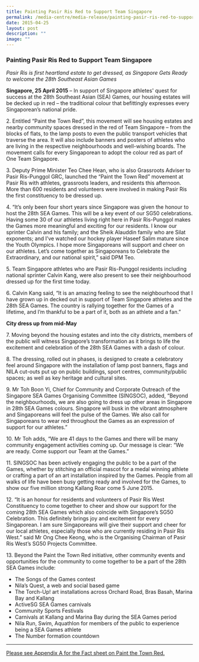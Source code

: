 ```yaml
---
title: Painting Pasir Ris Red to Support Team Singapore
permalink: /media-centre/media-release/painting-pasir-ris-red-to-support-team-singapore/
date: 2015-04-25
layout: post
description: ""
image: ""
---
```

### **Painting Pasir Ris Red to Support Team Singapore**
_Pasir Ris is first heartland estate to get dressed, as Singapore Gets Ready to welcome the 28th Southeast Asian Games_

**Singapore, 25 April 2015** – In support of Singapore athletes' quest for success at the 28th Southeast Asian (SEA) Games, our housing estates will be decked up in red – the traditional colour that befittingly expresses every Singaporean’s national pride.

2\. Entitled “Paint the Town Red”, this movement will see housing estates and nearby community spaces dressed in the red of Team Singapore – from the blocks of flats, to the lamp posts to even the public transport vehicles that traverse the area. It will also include banners and posters of athletes who are living in the respective neighbourhoods and well-wishing boards. The movement calls for every Singaporean to adopt the colour red as part of One Team Singapore.

3\. Deputy Prime Minister Teo Chee Hean, who is also Grassroots Adviser to Pasir Ris-Punggol GRC, launched the “Paint the Town Red” movement at Pasir Ris with athletes, grassroots leaders, and residents this afternoon. More than 600 residents and volunteers were involved in making Pasir Ris the first constituency to be dressed up.

4\. “It’s only been four short years since Singapore was given the honour to host the 28th SEA Games. This will be a key event of our SG50 celebrations. Having some 30 of our athletes living right here in Pasir Ris-Punggol makes the Games more meaningful and exciting for our residents. I know our sprinter Calvin and his family; and the Sheik Alauddin family who are Silat exponents; and I’ve watched our hockey player Haseef Salim mature since the Youth Olympics. I hope more Singaporeans will support and cheer on our athletes. Let’s come together as Singaporeans to Celebrate the Extraordinary, and our national spirit,” said DPM Teo.

5\. Team Singapore athletes who are Pasir Ris-Punggol residents including national sprinter Calvin Kang, were also present to see their neighbourhood dressed up for the first time today.

6\. Calvin Kang said, “It is an amazing feeling to see the neighbourhood that I have grown up in decked out in support of Team Singapore athletes and the 28th SEA Games. The country is rallying together for the Games of a lifetime, and I’m thankful to be a part of it, both as an athlete and a fan.”

**City dress up from mid-May**

7\. Moving beyond the housing estates and into the city districts, members of the public will witness Singapore’s transformation as it brings to life the excitement and celebration of the 28th SEA Games with a dash of colour.

8\. The dressing, rolled out in phases, is designed to create a celebratory feel around Singapore with the installation of lamp post banners, flags and NILA cut-outs put up on public buildings, sport centres, community/public spaces; as well as key heritage and cultural sites.

9\. Mr Toh Boon Yi, Chief for Community and Corporate Outreach of the Singapore SEA Games Organising Committee (SINGSOC), added, “Beyond the neighbourhoods, we are also going to dress up other areas in Singapore in 28th SEA Games colours. Singapore will busk in the vibrant atmosphere and Singaporeans will feel the pulse of the Games. We also call for Singaporeans to wear red throughout the Games as an expression of support for our athletes.”

10\. Mr Toh adds, “We are 41 days to the Games and there will be many community engagement activities coming up. Our message is clear: “We are ready. Come support our Team at the Games.”

11\. SINGSOC has been actively engaging the public to be a part of the Games, whether by stitching an official mascot for a medal winning athlete or crafting a part of an art installation inspired by the Games. People from all walks of life have been busy getting ready and involved for the Games, to show our five million strong Kallang Roar come 5 June 2015.

12\. “It is an honour for residents and volunteers of Pasir Ris West Constituency to come together to cheer and show our support for the coming 28th SEA Games which also coincide with Singapore’s SG50 Celebration. This definitely brings joy and excitement for every Singaporean. I am sure Singaporeans will give their support and cheer for our local athletes, especially those who are currently residing in Pasir Ris West.” said Mr Ong Chee Keong, who is the Organising Chairman of Pasir Ris West’s SG50 Projects Committee.

13\. Beyond the Paint the Town Red initiative, other community events and opportunities for the community to come together to be a part of the 28th SEA Games include:

* The Songs of the Games contest  
* Nila’s Quest, a web and social based game  
* The Torch-Up! art installations across Orchard Road, Bras Basah, Marina Bay and Kallang  
* ActiveSG SEA Games carnivals  
* Community Sports Festivals  
* Carnivals at Kallang and Marina Bay during the SEA Games period  
* Nila Run, Swim, Aquathlon for members of the public to experience being a SEA Games athlete  
* The Number formation countdown

---

[Please see Appendix A for the Fact sheet on Paint the Town Red.](/files/Media%20Centre/Media%20Release/2015/April/Appendix%20A_Fact%20sheet%20%20Paint%20The%20Town%20Red_FINAL.pdf)